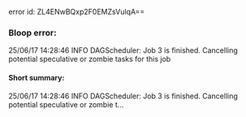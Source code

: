 error id: ZL4ENwBQxp2F0EMZsVulqA==
### Bloop error:

25/06/17 14:28:46 INFO DAGScheduler: Job 3 is finished. Cancelling potential speculative or zombie tasks for this job
#### Short summary: 

25/06/17 14:28:46 INFO DAGScheduler: Job 3 is finished. Cancelling potential speculative or zombie t...